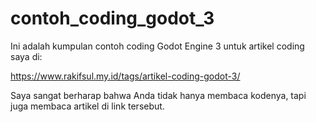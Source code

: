 # contoh_coding_godot_3

Ini adalah kumpulan contoh coding Godot Engine 3 untuk artikel coding saya di:

https://www.rakifsul.my.id/tags/artikel-coding-godot-3/

Saya sangat berharap bahwa Anda tidak hanya membaca kodenya, tapi juga membaca artikel di link tersebut.


